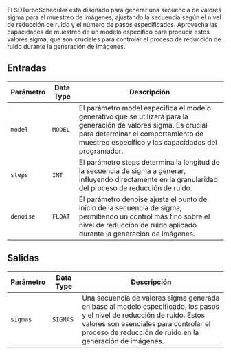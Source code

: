 
El SDTurboScheduler está diseñado para generar una secuencia de valores sigma para el muestreo de imágenes, ajustando la secuencia según el nivel de reducción de ruido y el número de pasos especificados. Aprovecha las capacidades de muestreo de un modelo específico para producir estos valores sigma, que son cruciales para controlar el proceso de reducción de ruido durante la generación de imágenes.

## Entradas

| Parámetro | Data Type | Descripción |
| --- | --- | --- |
| `model` | `MODEL` | El parámetro model especifica el modelo generativo que se utilizará para la generación de valores sigma. Es crucial para determinar el comportamiento de muestreo específico y las capacidades del programador. |
| `steps` | `INT` | El parámetro steps determina la longitud de la secuencia de sigma a generar, influyendo directamente en la granularidad del proceso de reducción de ruido. |
| `denoise` | `FLOAT` | El parámetro denoise ajusta el punto de inicio de la secuencia de sigma, permitiendo un control más fino sobre el nivel de reducción de ruido aplicado durante la generación de imágenes. |

## Salidas

| Parámetro | Data Type | Descripción |
| --- | --- | --- |
| `sigmas` | `SIGMAS` | Una secuencia de valores sigma generada en base al modelo especificado, los pasos y el nivel de reducción de ruido. Estos valores son esenciales para controlar el proceso de reducción de ruido en la generación de imágenes. |
